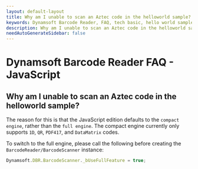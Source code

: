 ```yaml
---
layout: default-layout
title: Why am I unable to scan an Aztec code in the helloworld sample?
keywords: Dynamsoft Barcode Reader, FAQ, tech basic, hello world sample, aztec code
description: Why am I unable to scan an Aztec code in the helloworld sample?
needAutoGenerateSidebar: false
---
```


# Dynamsoft Barcode Reader FAQ - JavaScript

## Why am I unable to scan an Aztec code in the helloworld sample?

The reason for this is that the JavaScript edition defaults to the `compact engine`, rather than the `full engine`. The compact engine currently only supports `1D`, `QR`, `PDF417`, and `DataMatrix` codes.

To switch to the full engine, please call the following before creating the `BarcodeReader/BarcodeScanner` instance:

```javascript
Dynamsoft.DBR.BarcodeScanner._bUseFullFeature = true;
```
